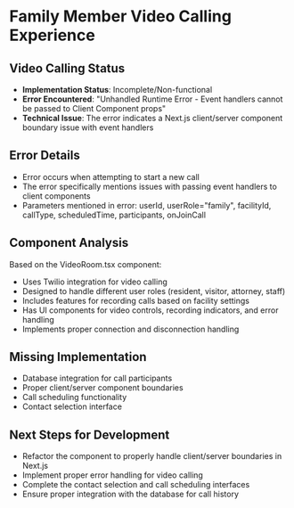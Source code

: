 # Family Member Video Calling Experience

## Video Calling Status
- **Implementation Status**: Incomplete/Non-functional
- **Error Encountered**: "Unhandled Runtime Error - Event handlers cannot be passed to Client Component props"
- **Technical Issue**: The error indicates a Next.js client/server component boundary issue with event handlers

## Error Details
- Error occurs when attempting to start a new call
- The error specifically mentions issues with passing event handlers to client components
- Parameters mentioned in error: userId, userRole="family", facilityId, callType, scheduledTime, participants, onJoinCall

## Component Analysis
Based on the VideoRoom.tsx component:
- Uses Twilio integration for video calling
- Designed to handle different user roles (resident, visitor, attorney, staff)
- Includes features for recording calls based on facility settings
- Has UI components for video controls, recording indicators, and error handling
- Implements proper connection and disconnection handling

## Missing Implementation
- Database integration for call participants
- Proper client/server component boundaries
- Call scheduling functionality
- Contact selection interface

## Next Steps for Development
- Refactor the component to properly handle client/server boundaries in Next.js
- Implement proper error handling for video calling
- Complete the contact selection and call scheduling interfaces
- Ensure proper integration with the database for call history
